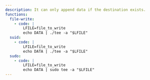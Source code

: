 ```yaml
---
description: It can only append data if the destination exists.
functions:
  file-write:
    - code: |
        LFILE=file_to_write
        echo DATA | ./tee -a "$LFILE"
  suid:
    - code: |
        LFILE=file_to_write
        echo DATA | ./tee -a "$LFILE"
  sudo:
    - code: |
        LFILE=file_to_write
        echo DATA | sudo tee -a "$LFILE"
---
```

